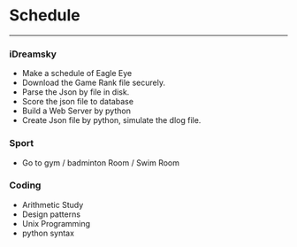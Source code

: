# Schedule
- - -

### iDreamsky 

- Make a schedule of Eagle Eye
- Download the Game Rank file securely.
- Parse the Json by file in disk.
- Score the json file to database
- Build a Web Server by python
- Create Json file by python, simulate the dlog file.


### Sport

- Go to gym / badminton Room / Swim Room


### Coding 

- Arithmetic Study
- Design patterns
- Unix Programming 
- python syntax





